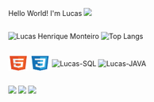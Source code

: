 Hello World! I'm Lucas <img src="https://github.com/TheDudeThatCode/TheDudeThatCode/blob/master/Assets/Earth.gif" width="24px">

##

![Lucas Henrique Monteiro](https://github-readme-stats.vercel.app/api?username=Lucasmonnteiro&show_icons=true)
![Top Langs](https://github-readme-stats.vercel.app/api/top-langs/?username=Lucasmonnteiro&theme=darkhttps://github.com/Lucasmonnteiro/github-readme-stats)

<div style="display: inline_block"><br>
  <img align="center" alt="Lucas-HTML" height="30" width="40" src="https://raw.githubusercontent.com/devicons/devicon/master/icons/html5/html5-original.svg">
  <img align="center" alt="Lucas-CSS" height="30" width="40" src="https://raw.githubusercontent.com/devicons/devicon/master/icons/css3/css3-original.svg">
  <img align="center" alt="Lucas-SQL" height="30" width="40" src="https://cdn.jsdelivr.net/gh/devicons/devicon/icons/mysql/mysql-original.svg">
  <img align="center" alt="Lucas-JAVA" height="30" width="40" src="https://cdn.jsdelivr.net/gh/devicons/devicon/icons/java/java-original.svg">
</div>

##
 
<div> 
 
  <a href="https://www.instagram.com/lucasmonnteiro_/" target="_blank"><img src="https://img.shields.io/badge/-Instagram-%23E4405F?style=for-the-badge&logo=instagram&logoColor=white" target="_blank"></a>
  <a href = "mailto:lucmont00@gmail.com"><img src="https://img.shields.io/badge/-Gmail-%23333?style=for-the-badge&logo=gmail&logoColor=white" target="_blank"></a>
  <a href="https://www.linkedin.com/in/lucas-monteiro-309365227/" target="_blank"><img src="https://img.shields.io/badge/-LinkedIn-%230077B5?style=for-the-badge&logo=linkedin&logoColor=white" target="_blank"></a> 
  
</div>
